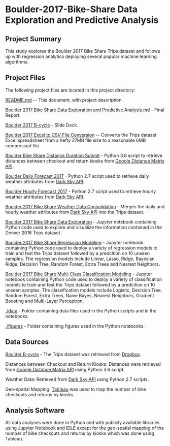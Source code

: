 # Boulder-2017-Bike-Share Data Exploration and Predictive Analysis

## Project Summary
This study explores the Boulder 2017 Bike Share Trips dataset and follows up with regression analytics deploying several popular machine learning algorithms.

## Project Files
The following project files are located in this project directory:

[README.md](https://github.com/hbhasin/Boulder-2017-Bike-Share/blob/master/README.md) -- This document, with project description.

[Boulder 2017 Bike Share Data Exploration and Predictive Analysis.md](https://github.com/hbhasin/Boulder-2017-Bike-Share/blob/master/Boulder_2017_Bike_share_Data_Exploration_and_Predictive_Analysis.md) - Final Report.

[Boulder 2017 B-cycle](https://github.com/hbhasin/Boulder-2016-Bike-Share/blob/master/Boulder%202016%20B-cycle.pdf) - Slide Deck.

[Boulder 2017 Excel to CSV File Conversion](https://github.com/hbhasin/Boulder-2016-Bike-Share/blob/master/Boulder_2016_Excel_to_CSV_File_Conversion.ipynb) -- Converts the Trips dataset Excel spreadsheet from a hefty 27MB file size to a reasonable 6MB compressed file.

[Boulder Bike Share Distance Duration Submit](https://github.com/hbhasin/Boulder-2016-Bike-Share/blob/master/Boulder_Bike_Share_Distance_Duration_Submit.py) - Python 3.6 script to retrieve distances between checkout and return kiosks from [Google Distance Matrix API](https://developers.google.com/maps/documentation/distance-matrix/).

[Boulder Daily Forecast 2017](https://github.com/hbhasin/Boulder-2016-Bike-Share/blob/master/Boulder_Daily_Forecast_2016.py) - Python 2.7 script used to retrieve daily weather attributes from [Dark Sky API](https://darksky.net/dev/).

[Boulder Hourly Forecast 2017](https://github.com/hbhasin/Boulder-2016-Bike-Share/blob/master/Boulder_Hourly_Forecast_2016.py) - Python 2.7 script used to retrieve hourly weather attributes from [Dark Sky API](https://darksky.net/dev/).

[Boulder 2017 Bike Share Weather Data Consolidation](https://github.com/hbhasin/Boulder-2016-Bike-Share/blob/master/Boulder%202016%20Bike%20Share%20Weather%20Data%20Consolidation.ipynb) - Merges the daily and hourly weather attributes from [Dark Sky API](https://darksky.net/dev/) into the Trips dataset.

[Boulder 2017 Bike Share Data Exploration](https://github.com/hbhasin/Boulder-2016-Bike-Share/blob/master/Boulder%202016%20Bike%20Share%20Data%20Exploration.ipynb) - Jupyter notebook containing Python code used to explore and visualize the information contained in the Denver 2016 Trips dataset. 

[Boulder 2017 Bike Share Regression Modeling](https://github.com/hbhasin/Boulder-2016-Bike-Share/blob/master/Boulder%202016%20Bike%20Share%20Regression%20Modeling.ipynb) - Jupyter notebook containing Python code used to deploy a variety of regression models to train and test the Trips dataset followed by a predcition on 10 unseen samples. The regression models include Linear, Lasso, Ridge, Bayesian Ridge, Decision Tree, Random Forest, Extra Trees and Nearest Neighbors. 

[Boulder 2017 Bike Share Multi-Class Classification Modeling](https://github.com/hbhasin/Boulder-2016-Bike-Share/blob/master/Boulder%202016%20Bike%20Share%20Multi-Class%20Classification%20Modeling.ipynb) - Jupyter notebook containing Python code used to deploy a variety of classification models to train and test the Trips dataset followed by a predcition on 10 unseen samples. The classification models include Logistic, Decision Tree, Random Forest, Extra Trees, Naive Bayes, Nearest Neighbors, Gradient Boosting and Multi-Layer Perceptron.

[./data](https://github.com/hbhasin/Boulder-2017-Bike-Share/tree/master/data) - Folder containing data files used in the Python scripts and in the notebooks.

[./figures](https://github.com/hbhasin/Boulder-2017-Bike-Share/tree/master/figures) - Folder containing figures used in the Python notebooks.


## Data Sources
[Boulder B-cycle](https://boulder.bcycle.com/) - The Trips dataset was retrieved from [Dropbox](https://www.dropbox.com/s/hk8csl6fm4q0221/Boulder%20B-cycle%20May%202011-January%202017%20Trip%20Data.xlsx?dl=0).

Distances between Checkout and Return Kiosks: Distances were retrieved from [Google Distance Matrix API](https://developers.google.com/maps/documentation/distance-matrix/) using Python 3.6 script.

Weather Data: Retrieved from [Dark Sky API](https://darksky.net/dev/) using Python 2.7 scripts.

Geo-spatial Mapping: [Tableau](https://public.tableau.com/) was used to map the number of bike checkouts and returns by kiosks.

## Analysis Software
All data analyses were done in Python and with publicly available libraries using Jupyter Notebook and IDLE except for the geo-spatial mapping of the number of bike checkouts and returns by kiosks which was done using Tableau.

